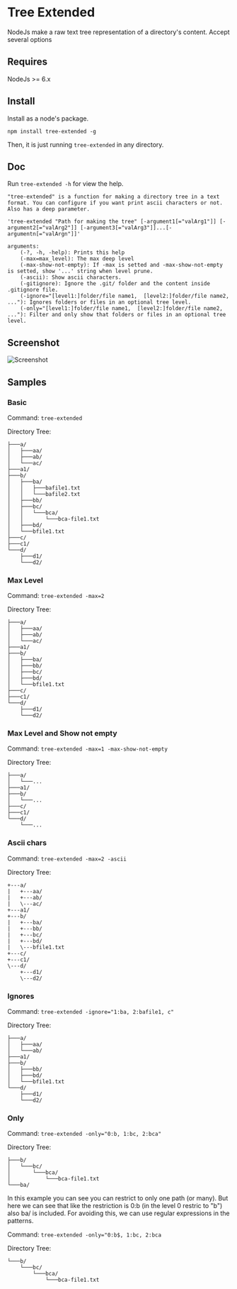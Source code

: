 # Tree Extended

NodeJs make a raw text tree representation of a directory's content. Accept several options

## Requires

NodeJs >= 6.x

## Install

Install as a node's package.

`npm install tree-extended -g`

Then, it is just running `tree-extended` in any directory.

## Doc

Run `tree-extended -h` for view the help.

```
"tree-extended" is a function for making a directory tree in a text format. You can configure if you want print ascii characters or not. Also has a deep parameter.
    
'tree-extended "Path for making the tree" [-argument1[="valArg1"]] [-argument2[="valArg2"]] [-argument3[="valArg3"]]...[-argumentn[="valArgn"]]'

arguments:
    (-?, -h, -help): Prints this help
    (-max=max_level): The max deep level
    (-max-show-not-empty): If -max is setted and -max-show-not-empty is setted, show '...' string when level prune.
    (-ascii): Show ascii characters.
    (-gitignore): Ignore the .git/ folder and the content inside .gitignore file.
    (-ignore="[level1:]folder/file name1,  [level2:]folder/file name2, ..."): Ignores folders or files in an optional tree level.
    (-only="[level1:]folder/file name1,  [level2:]folder/file name2, ..."): Filter and only show that folders or files in an optional tree level.
```

## Screenshot

![Screenshot](https://raw.githubusercontent.com/rulyotano/tree-extended/master/image.png)

## Samples
### Basic

Command: `tree-extended`

Directory Tree:

```
├───a/
│   ├───aa/
│   ├───ab/
│   └───ac/
├───a1/
├───b/
│   ├───ba/
│   │   ├───bafile1.txt
│   │   └───bafile2.txt
│   ├───bb/
│   ├───bc/
│   │   └───bca/
│   │       └───bca-file1.txt
│   ├───bd/
│   └───bfile1.txt
├───c/
├───c1/
└───d/
    ├───d1/
    └───d2/
```

### Max Level

Command: `tree-extended -max=2`

Directory Tree:

```
├───a/
│   ├───aa/
│   ├───ab/
│   └───ac/
├───a1/
├───b/
│   ├───ba/
│   ├───bb/
│   ├───bc/
│   ├───bd/
│   └───bfile1.txt
├───c/
├───c1/
└───d/
    ├───d1/
    └───d2/
```

### Max Level and Show not empty

Command: `tree-extended -max=1 -max-show-not-empty`

Directory Tree:

```
├───a/
│   └───...
├───a1/
├───b/
│   └───...
├───c/
├───c1/
└───d/
    └───...
```

### Ascii chars

Command: `tree-extended -max=2 -ascii`

Directory Tree:

```
+---a/
|   +---aa/
|   +---ab/
|   \---ac/
+---a1/
+---b/
|   +---ba/
|   +---bb/
|   +---bc/
|   +---bd/
|   \---bfile1.txt
+---c/
+---c1/
\---d/
    +---d1/
    \---d2/
```

### Ignores

Command: `tree-extended -ignore="1:ba, 2:bafile1, c"`

Directory Tree:

```
├───a/
│   ├───aa/
│   └───ab/
├───a1/
├───b/
│   ├───bb/
│   ├───bd/
│   └───bfile1.txt
└───d/
    ├───d1/
    └───d2/
```

### Only

Command: `tree-extended -only="0:b, 1:bc, 2:bca"`

Directory Tree:

```
├───b/
│   └───bc/
│       └───bca/
│           └───bca-file1.txt
└───ba/
```

In this example you can see you can restrict to only one path (or many). But here we can see that like the restriction is 0:b (in the level 0 restric to "b") also ba/ is included. For avoiding this, we can use regular expressions in the patterns.

Command: `tree-extended -only="0:b$, 1:bc, 2:bca`

Directory Tree:

```
└───b/
    └───bc/
        └───bca/
            └───bca-file1.txt
```
